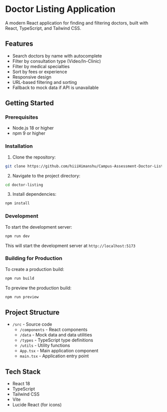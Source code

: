 # Doctor Listing Application

A modern React application for finding and filtering doctors, built with React, TypeScript, and Tailwind CSS.

## Features

- Search doctors by name with autocomplete
- Filter by consultation type (Video/In-Clinic)
- Filter by medical specialties
- Sort by fees or experience
- Responsive design
- URL-based filtering and sorting
- Fallback to mock data if API is unavailable

## Getting Started

### Prerequisites

- Node.js 18 or higher
- npm 9 or higher

### Installation

1. Clone the repository:
```bash
git clone https://github.com/hiiiHimanshu/Campus-Assessment-Doctor-Listing-Page-by-Himanshu-Gupta-RA2211027010136-.git
```

2. Navigate to the project directory:
```bash
cd doctor-listing
```

3. Install dependencies:
```bash
npm install
```

### Development

To start the development server:

```bash
npm run dev
```

This will start the development server at `http://localhost:5173`

### Building for Production

To create a production build:

```bash
npm run build
```

To preview the production build:

```bash
npm run preview
```

## Project Structure

- `/src` - Source code
  - `/components` - React components
  - `/data` - Mock data and data utilities
  - `/types` - TypeScript type definitions
  - `/utils` - Utility functions
  - `App.tsx` - Main application component
  - `main.tsx` - Application entry point

## Tech Stack

- React 18
- TypeScript
- Tailwind CSS
- Vite
- Lucide React (for icons)
